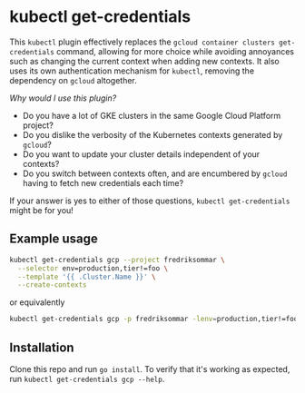 # kubectl get-credentials

This `kubectl` plugin effectively replaces the `gcloud container clusters get-credentials` command, allowing for more
choice while avoiding annoyances such as changing the current context when adding new contexts. It also uses its own
authentication mechanism for `kubectl`, removing the dependency on `gcloud` altogether.

_Why would I use this plugin?_

* Do you have a lot of GKE clusters in the same Google Cloud Platform project?
* Do you dislike the verbosity of the Kubernetes contexts generated by `gcloud`?
* Do you want to update your cluster details independent of your contexts?
* Do you switch between contexts often, and are encumbered by `gcloud` having to fetch new credentials each time?

If your answer is yes to either of those questions, `kubectl get-credentials` might be for you!

## Example usage

```sh
kubectl get-credentials gcp --project fredriksommar \
  --selector env=production,tier!=foo \
  --template '{{ .Cluster.Name }}' \
  --create-contexts
```

or equivalently

```sh
kubectl get-credentials gcp -p fredriksommar -lenv=production,tier!=foo -xt '{{ .Cluster.Name }}'
```

## Installation

Clone this repo and run `go install`. To verify that it's working as expected, run `kubectl get-credentials gcp --help`.
